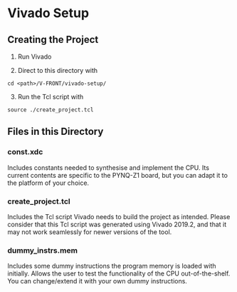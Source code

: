 # Vivado Setup

## Creating the Project

1. Run Vivado

2. Direct to this directory with

```
cd <path>/V-FRONT/vivado-setup/
```

3. Run the Tcl script with

```
source ./create_project.tcl
```

## Files in this Directory

### const.xdc

Includes constants needed to synthesise and implement the CPU. Its current contents are specific to the PYNQ-Z1 board, but you can adapt it to the platform of your choice.

### create_project.tcl

Includes the Tcl script Vivado needs to build the project as intended. Please consider that this Tcl script was generated using Vivado 2019.2, and that it may not work seamlessly for newer versions of the tool.

### dummy_instrs.mem

Includes some dummy instructions the program memory is loaded with initially. Allows the user to test the functionality of the CPU out-of-the-shelf. You can change/extend it with your own dummy instructions.
